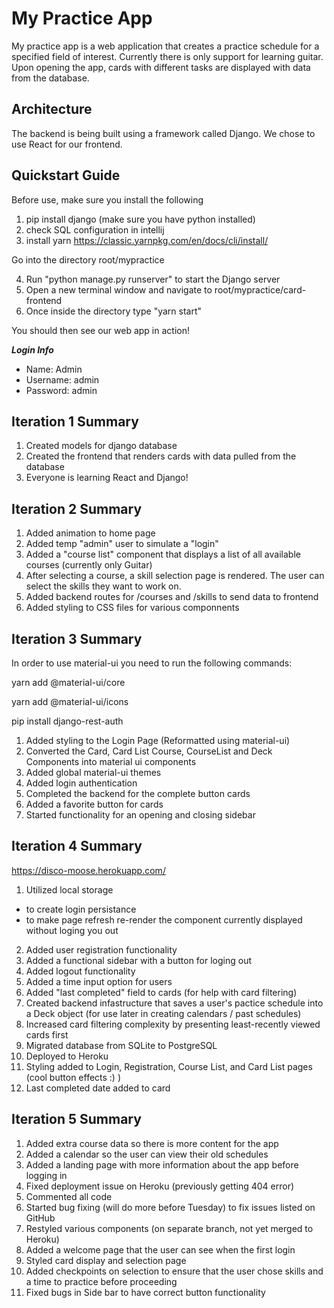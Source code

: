 # My Practice App

My practice app is a web application that creates a practice schedule for a specified field of interest. Currently there is only support for learning guitar. Upon opening the app, cards 
with different tasks are displayed with data from the database. 

## Architecture

The backend is being built using a framework called Django. We chose to use React for our frontend. 

## Quickstart Guide

Before use, make sure you install the following

1) pip install django (make sure you have python installed)
2) check SQL configuration in intellij
3) install yarn https://classic.yarnpkg.com/en/docs/cli/install/

Go into the directory root/mypractice

4) Run "python manage.py runserver" to start the Django server
5) Open a new terminal window and navigate to root/mypractice/card-frontend
6) Once inside the directory type "yarn start"

You should then see our web app in action! 

***Login Info***
- Name: Admin
- Username: admin
- Password: admin


## Iteration 1 Summary

1) Created models for django database
2) Created the frontend that renders cards with data pulled from the database
3) Everyone is learning React and Django!

## Iteration 2 Summary

1) Added animation to home page
2) Added temp "admin" user to simulate a "login"
3) Added a "course list" component that displays a list of all available courses (currently only Guitar)
4) After selecting a course, a skill selection page is rendered. The user can select the skills they want to work on.
5) Added backend routes for /courses and /skills to send data to frontend
6) Added styling to CSS files for various componnents

## Iteration 3 Summary

In order to use material-ui you need to run the following commands:

yarn add @material-ui/core

yarn add @material-ui/icons

pip install django-rest-auth

1) Added styling to the Login Page (Reformatted using material-ui)
2) Converted the Card, Card List Course, CourseList and Deck Components into material ui components
3) Added global material-ui themes
3) Added login authentication 
4) Completed the backend for the complete button cards
5) Added a favorite button for cards
6) Started functionality for an opening and closing sidebar

## Iteration 4 Summary 

https://disco-moose.herokuapp.com/

1) Utilized local storage
  - to create login persistance 
  - to make page refresh re-render the component currently displayed without loging you out 
2) Added user registration functionality
3) Added a functional sidebar with a button for loging out
4) Added logout functionality
5) Added a time input option for users 
6) Added "last completed" field to cards (for help with card filtering)
7) Created backend infastructure that saves a user's pactice schedule into a Deck object (for use later in creating calendars / past schedules)
9) Increased card filtering complexity by presenting least-recently viewed cards first
10) Migrated database from SQLite to PostgreSQL
11) Deployed to Heroku
12) Styling added to Login, Registration, Course List, and Card List pages (cool button effects :) )
13) Last completed date added to card

## Iteration 5 Summary

1) Added extra course data so there is more content for the app
2) Added a calendar so the user can view their old schedules
3) Added a landing page with more information about the app before logging in
4) Fixed deployment issue on Heroku (previously getting 404 error)
5) Commented all code
6) Started bug fixing (will do more before Tuesday) to fix issues listed on GitHub
7) Restyled various components (on separate branch, not yet merged to Heroku)
8) Added a welcome page that the user can see when the first login
9) Styled card display and selection page
10) Added checkpoints on selection to ensure that the user chose skills and a time to practice before proceeding
11) Fixed bugs in Side bar to have correct button functionality
